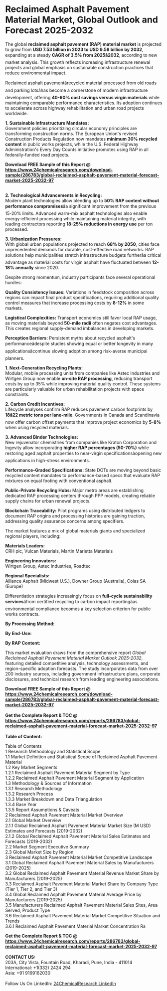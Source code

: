 <h1>Reclaimed Asphalt Pavement Material Market, Global Outlook and Forecast 2025-2032</h1><p>The global <strong>reclaimed asphalt pavement (RAP) material market</strong> is projected to grow from <strong>USD 7.53 billion in 2023 to USD 9.58 billion by 2032</strong>, expanding at a steady <strong>CAGR of 3.5% from 2025â2032</strong>, according to new market analysis. This growth reflects increasing infrastructure renewal projects and global emphasis on sustainable construction practices that reduce environmental impact.</p><p>Reclaimed asphalt pavementârecycled material processed from old roads and parking lotsâhas become a cornerstone of modern infrastructure development, offering <strong>40-60% cost savings versus virgin materials</strong> while maintaining comparable performance characteristics. Its adoption continues to accelerate across highway rehabilitation and urban road projects worldwide.</p><p><strong>1. Sustainable Infrastructure Mandates:</strong><br>
Government policies prioritizing circular economy principles are transforming construction norms. The European Union's revised Construction Products Regulation now mandates <strong>minimum 30% recycled content</strong> in public works projects, while the U.S. Federal Highway Administration's Every Day Counts initiative promotes using RAP in all federally-funded road projects.</p><div><b>Download FREE Sample of this Report @ 
            <a href="https://www.24chemicalresearch.com/download-sample/286783/global-reclaimed-asphalt-pavement-material-forecast-market-2025-2032-97">
            https://www.24chemicalresearch.com/download-sample/286783/global-reclaimed-asphalt-pavement-material-forecast-market-2025-2032-97</a></b></div><br><p><strong>2. Technological Advancements in Recycling:</strong><br>
Modern plant technologies allow blending up to <strong>50% RAP content without performance compromises</strong>âa significant improvement from the previous 15-20% limits. Advanced warm-mix asphalt technologies also enable energy-efficient processing while maintaining material integrity, with leading contractors reporting <strong>18-25% reductions in energy use</strong> per ton processed.</p><p><strong>3. Urbanization Pressures:</strong><br>
With global urban populations projected to reach <strong>68% by 2050</strong>, cities face unprecedented demands for durable, cost-effective road networks. RAP solutions help municipalities stretch infrastructure budgets furtherâa critical advantage as material costs for virgin asphalt have fluctuated between <strong>12-18% annually</strong> since 2020.</p><p>Despite strong momentum, industry participants face several operational hurdles:</p><p><strong>Quality Consistency Issues:</strong> Variations in feedstock composition across regions can impact final product specifications, requiring additional quality control measures that increase processing costs by <strong>8-12%</strong> in some markets.</p><p><strong>Logistical Complexities:</strong> Transport economics still favor local RAP usage, as moving materials beyond <strong>50-mile radii</strong> often negates cost advantages. This creates regional supply-demand imbalances in developing markets.</p><p><strong>Perception Barriers:</strong> Persistent myths about recycled asphalt's performanceâdespite studies showing equal or better longevity in many applicationsâcontinue slowing adoption among risk-averse municipal planners.</p><p><strong>1. Next-Generation Recycling Plants:</strong><br>
Modular, mobile processing units from companies like Astec Industries and Wirtgen Group now enable <strong>on-site RAP processing</strong>, reducing transport costs by up to 35% while improving material quality control. These systems are particularly valuable for urban rehabilitation projects with space constraints.</p><p><strong>2. Carbon Credit Incentives:</strong><br>
Lifecycle analyses confirm RAP reduces pavement carbon footprints by <strong>18â22 metric tons per lane-mile</strong>. Governments in Canada and Scandinavia now offer carbon offset payments that improve project economics by <strong>5-8%</strong> when using recycled materials.</p><p><strong>3. Advanced Binder Technologies:</strong><br>
New rejuvenator chemistries from companies like Kraton Corporation and Ingevity allow incorporating <strong>higher RAP percentages (50-70%)</strong> while restoring aged asphalt properties to near-virgin specificationsâopening new applications in high-stress environments.</p><p><strong>Performance-Graded Specifications:</strong> State DOTs are moving beyond basic recycled content mandates to performance-based specs that evaluate RAP mixtures on equal footing with conventional asphalt.</p><p><strong>Public-Private Recycling Hubs:</strong> Major metro areas are establishing dedicated RAP processing centers through PPP models, creating reliable supply chains for urban renewal projects.</p><p><strong>Blockchain Traceability:</strong> Pilot programs using distributed ledgers to document RAP origins and processing histories are gaining traction, addressing quality assurance concerns among specifiers.</p><p>The market features a mix of global materials giants and specialized regional players, including:</p><p><strong>Materials Leaders:</strong> <br>
	CRH plc, Vulcan Materials, Martin Marietta Materials</p><p><strong>Engineering Innovators:</strong> <br>
	Wirtgen Group, Astec Industries, Roadtec</p><p><strong>Regional Specialists:</strong> <br>
	Alliance Asphalt (Midwest U.S.), Downer Group (Australia), Colas SA (Europe)</p><p>Differentiation strategies increasingly focus on <strong>full-cycle sustainability services</strong>âfrom certified recycling to carbon impact reportingâas environmental compliance becomes a key selection criterion for public works contracts.</p><p><strong>By Processing Method:</strong></p><p><strong>By End-Use:</strong></p><p><strong>By RAP Content:</strong></p><p>This market evaluation draws from the comprehensive report <em>Global Reclaimed Asphalt Pavement Material Market Outlook 2025-2032</em>, featuring detailed competitive analysis, technology assessments, and region-specific adoption forecasts. The study incorporates data from over 200 industry sources, including government infrastructure plans, corporate disclosures, and technical research from leading engineering associations.</p><div><b>Download FREE Sample of this Report @ 
            <a href="https://www.24chemicalresearch.com/download-sample/286783/global-reclaimed-asphalt-pavement-material-forecast-market-2025-2032-97">
            https://www.24chemicalresearch.com/download-sample/286783/global-reclaimed-asphalt-pavement-material-forecast-market-2025-2032-97</a></b></div><br><div><b>Get the Complete Report & TOC @ 
            <a href="https://www.24chemicalresearch.com/reports/286783/global-reclaimed-asphalt-pavement-material-forecast-market-2025-2032-97">
            https://www.24chemicalresearch.com/reports/286783/global-reclaimed-asphalt-pavement-material-forecast-market-2025-2032-97</a></b></div><br>
            <b>Table of Content:</b><p>Table of Contents<br />
1 Research Methodology and Statistical Scope<br />
1.1 Market Definition and Statistical Scope of Reclaimed Asphalt Pavement Material<br />
1.2 Key Market Segments<br />
1.2.1 Reclaimed Asphalt Pavement Material Segment by Type<br />
1.2.2 Reclaimed Asphalt Pavement Material Segment by Application<br />
1.3 Methodology & Sources of Information<br />
1.3.1 Research Methodology<br />
1.3.2 Research Process<br />
1.3.3 Market Breakdown and Data Triangulation<br />
1.3.4 Base Year<br />
1.3.5 Report Assumptions & Caveats<br />
2 Reclaimed Asphalt Pavement Material Market Overview<br />
2.1 Global Market Overview<br />
2.1.1 Global Reclaimed Asphalt Pavement Material Market Size (M USD) Estimates and Forecasts (2019-2032)<br />
2.1.2 Global Reclaimed Asphalt Pavement Material Sales Estimates and Forecasts (2019-2032)<br />
2.2 Market Segment Executive Summary<br />
2.3 Global Market Size by Region<br />
3 Reclaimed Asphalt Pavement Material Market Competitive Landscape<br />
3.1 Global Reclaimed Asphalt Pavement Material Sales by Manufacturers (2019-2025)<br />
3.2 Global Reclaimed Asphalt Pavement Material Revenue Market Share by Manufacturers (2019-2025)<br />
3.3 Reclaimed Asphalt Pavement Material Market Share by Company Type (Tier 1, Tier 2, and Tier 3)<br />
3.4 Global Reclaimed Asphalt Pavement Material Average Price by Manufacturers (2019-2025)<br />
3.5 Manufacturers Reclaimed Asphalt Pavement Material Sales Sites, Area Served, Product Type<br />
3.6 Reclaimed Asphalt Pavement Material Market Competitive Situation and Trends<br />
3.6.1 Reclaimed Asphalt Pavement Material Market Concentration Ra</p><div><b>Get the Complete Report & TOC @ 
            <a href="https://www.24chemicalresearch.com/reports/286783/global-reclaimed-asphalt-pavement-material-forecast-market-2025-2032-97">
            https://www.24chemicalresearch.com/reports/286783/global-reclaimed-asphalt-pavement-material-forecast-market-2025-2032-97</a></b></div><br><b>CONTACT US:</b><br>
            203A, City Vista, Fountain Road, Kharadi, Pune, India - 411014<br>
            International: +1(332) 2424 294<br>
            Asia: +91 9169162030 <br><br>
            Follow Us On LinkedIn: <a href="https://www.linkedin.com/company/24chemicalresearch/">24ChemicalResearch LinkedIn</a>